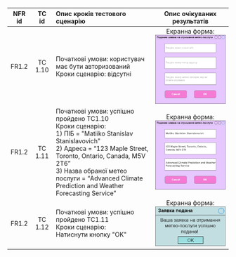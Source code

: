 |NFR id|TC id|Опис кроків тестового сценарію|Опис очікуваних результатів|
|:-----:|:-----:|:-----|:-----:|
|FR1.2|TC 1.10|Початкові умови: користувач має бути авторизований<br> Кроки сценарію: відсутні|Екранна форма:<br>![4.1](/2-SoftwareDesign/2.8-TestCases/4.1.jpg)|
|FR1.2|TC 1.11|Початкові умови: успішно пройдено TC1.10<br> Кроки сценарію:<br>1) ПІБ = "Matiiko Stanislav Stanislavovich"<br>2) Адреса = “123 Maple Street, Toronto, Ontario, Canada, M5V 2T6”<br>3) Назва обраної метео послуги = “Advanced Climate Prediction and Weather Forecasting Service”|Екранна форма:<br>![4.2](/2-SoftwareDesign/2.8-TestCases/4.2.jpg)|
|FR1.2|TC 1.12|Початкові умови: успішно пройдено TC1.11<br> Кроки сценарію:<br>Натиснути кнопку "OK"|Екранна форма:<br>![4.3](/2-SoftwareDesign/2.8-TestCases/4.3.jpg)|
